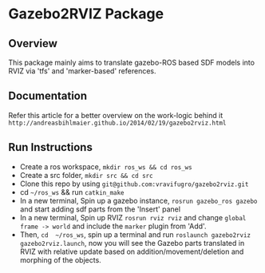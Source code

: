 # Gazebo2RVIZ Package 

## Overview 

This package mainly aims to translate gazebo-ROS based SDF models into RVIZ via 'tfs' and 'marker-based' references. 

## Documentation 

Refer this article for a better overview on the work-logic behind it 
`http://andreasbihlmaier.github.io/2014/02/19/gazebo2rviz.html`

## Run Instructions 

- Create a ros workspace, `mkdir ros_ws && cd ros_ws`
- Create a src folder, `mkdir src && cd src`
- Clone this repo by using `git@github.com:vravifugro/gazebo2rviz.git`
- cd `~/ros_ws` && run `catkin_make`
- In a new terminal, Spin up a gazebo instance, `rosrun gazebo_ros gazebo` and start adding sdf parts from the 'Insert' panel 
- In a new terminal, Spin up RVIZ `rosrun rviz rviz` and change `global frame -> world` and include the `marker` plugin from 'Add'.
- Then, `cd  ~/ros_ws`, spin up a terminal and run 
  `roslaunch gazebo2rviz gazebo2rviz.launch`, now you will see the Gazebo parts translated in RVIZ with relative update based on addition/movement/deletion and morphing of the objects.
  

